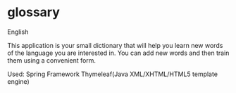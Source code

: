 # glossary
English

This application is your small dictionary that will help you learn new words of the language you are interested in.
You can add new words and then train them using a convenient form.

Used:
Spring Framework
Thymeleaf(Java XML/XHTML/HTML5 template engine)
